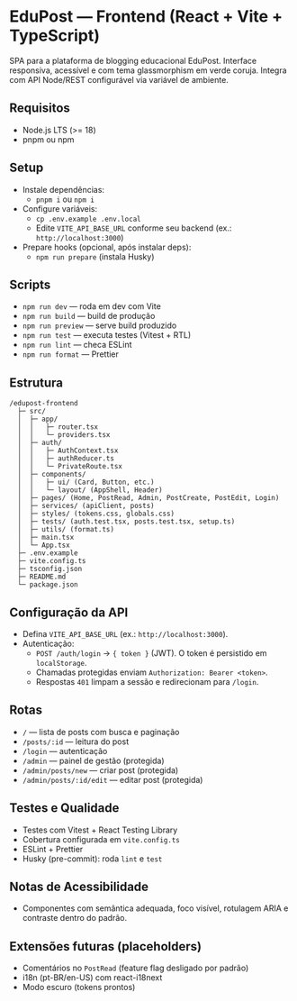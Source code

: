 # EduPost — Frontend (React + Vite + TypeScript)

SPA para a plataforma de blogging educacional EduPost. Interface responsiva, acessível e com tema glassmorphism em verde coruja. Integra com API Node/REST configurável via variável de ambiente.

## Requisitos

- Node.js LTS (>= 18)
- pnpm ou npm

## Setup

- Instale dependências:
  - `pnpm i` ou `npm i`
- Configure variáveis:
  - `cp .env.example .env.local`
  - Edite `VITE_API_BASE_URL` conforme seu backend (ex.: `http://localhost:3000`)
- Prepare hooks (opcional, após instalar deps):
  - `npm run prepare` (instala Husky)

## Scripts

- `npm run dev` — roda em dev com Vite
- `npm run build` — build de produção
- `npm run preview` — serve build produzido
- `npm run test` — executa testes (Vitest + RTL)
- `npm run lint` — checa ESLint
- `npm run format` — Prettier

## Estrutura

```text
/edupost-frontend
  ├─ src/
  │  ├─ app/
  │  │   ├─ router.tsx
  │  │   └─ providers.tsx
  │  ├─ auth/
  │  │   ├─ AuthContext.tsx
  │  │   ├─ authReducer.ts
  │  │   └─ PrivateRoute.tsx
  │  ├─ components/
  │  │   ├─ ui/ (Card, Button, etc.)
  │  │   └─ layout/ (AppShell, Header)
  │  ├─ pages/ (Home, PostRead, Admin, PostCreate, PostEdit, Login)
  │  ├─ services/ (apiClient, posts)
  │  ├─ styles/ (tokens.css, globals.css)
  │  ├─ tests/ (auth.test.tsx, posts.test.tsx, setup.ts)
  │  ├─ utils/ (format.ts)
  │  ├─ main.tsx
  │  └─ App.tsx
  ├─ .env.example
  ├─ vite.config.ts
  ├─ tsconfig.json
  ├─ README.md
  └─ package.json
```

## Configuração da API

- Defina `VITE_API_BASE_URL` (ex.: `http://localhost:3000`).
- Autenticação:
  - `POST /auth/login` → `{ token }` (JWT). O token é persistido em `localStorage`.
  - Chamadas protegidas enviam `Authorization: Bearer <token>`.
  - Respostas `401` limpam a sessão e redirecionam para `/login`.

## Rotas

- `/` — lista de posts com busca e paginação
- `/posts/:id` — leitura do post
- `/login` — autenticação
- `/admin` — painel de gestão (protegida)
- `/admin/posts/new` — criar post (protegida)
- `/admin/posts/:id/edit` — editar post (protegida)

## Testes e Qualidade

- Testes com Vitest + React Testing Library
- Cobertura configurada em `vite.config.ts`
- ESLint + Prettier
- Husky (pre-commit): roda `lint` e `test`

## Notas de Acessibilidade

- Componentes com semântica adequada, foco visível, rotulagem ARIA e contraste dentro do padrão.

## Extensões futuras (placeholders)

- Comentários no `PostRead` (feature flag desligado por padrão)
- i18n (pt-BR/en-US) com react-i18next
- Modo escuro (tokens prontos)
